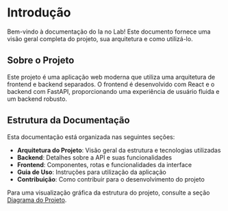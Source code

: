 # Introdução

Bem-vindo à documentação do Ia no Lab! Este documento fornece uma visão geral completa do projeto, sua arquitetura e como utilizá-lo.

## Sobre o Projeto

Este projeto é uma aplicação web moderna que utiliza uma arquitetura de frontend e backend separados. O frontend é desenvolvido com React e o backend com FastAPI, proporcionando uma experiência de usuário fluida e um backend robusto.

## Estrutura da Documentação

Esta documentação está organizada nas seguintes seções:

- **Arquitetura do Projeto**: Visão geral da estrutura e tecnologias utilizadas
- **Backend**: Detalhes sobre a API e suas funcionalidades
- **Frontend**: Componentes, rotas e funcionalidades da interface
- **Guia de Uso**: Instruções para utilização da aplicação
- **Contribuição**: Como contribuir para o desenvolvimento do projeto

Para uma visualização gráfica da estrutura do projeto, consulte a seção [Diagrama do Projeto](./diagrama_projeto.md).
